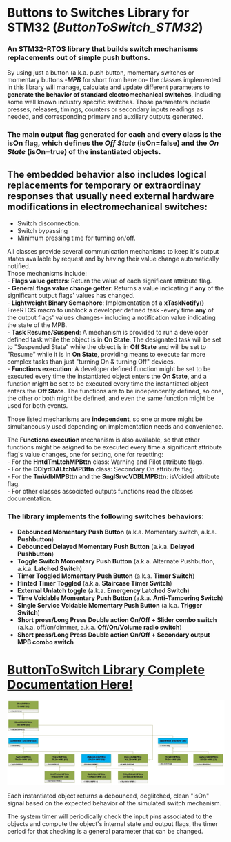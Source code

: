# Buttons to Switches Library for STM32 (_**ButtonToSwitch_STM32**_)

### An STM32-RTOS library that builds switch mechanisms replacements out of simple push buttons.  
By using just a button (a.k.a. push button, momentary switches or momentary buttons -_**MPB**_ for short from here on- the classes implemented in this library will manage, calculate and update different parameters to **generate the behavior of standard electromechanical switches**, including some well known industry specific switches. 
Those parameters include presses, releases, timings, counters or secondary inputs readings as needed, and corresponding primary and auxiliary outputs generated.  

### The main output flag generated for each and every class is the **isOn** flag, which defines the _**Off State**_ (isOn=false) and the _**On State**_ (isOn=true) of the instantiated objects.  

## The embedded behavior also includes logical replacements for temporary or extraordinay responses that usually need external hardware modifications in electromechanical switches:
- Switch disconnection.
- Switch bypassing
- Minimum pressing time for turning on/off.

All classes provide several communication mechanisms to keep it's output states available by request and by having their value change automatically notified.  
Those mechanisms include:    
	- **Flags value getters**: Return the value of each significant attribute flag.  
	- **General flags value change getter**: Returns a value indicating if **any** of the significant output flags' values has changed.  
	- **Lightweight Binary Semaphore**: Implementation of a **xTaskNotify()** FreeRTOS macro to unblock a developer defined task -every time **any** of the output flags' values changes- including a notification value indicating the state of the MPB.  
	- **Task Resume/Suspend**: A mechanism is provided to run a developer defined task while the object is in **On State**. The designated task will be set to "Suspended State" while the object is in **Off State** and will be set to "Resume" while it is in **On State**, providing means to execute far more complex tasks than just "turning On & turning Off" devices.  
	- **Functions execution**: A developer defined function might be set to be executed every time the instantiated object enters the **On State**, and a function might be set to be executed every time the instantiated object enters the **Off State**. The functions are to be independently defined, so one, the other or both might be defined, and even the same function might be used for both events.  
		 
Those listed mechanisms are **independent**, so one or more might be simultaneously used depending on implementation needs and convenience.    

The **Functions execution** mechanism is also available, so that other functions might be asigned to be executed every time a significant attribute flag's value changes, one for setting, one for resetting:  
		- For the **HntdTmLtchMPBttn** class: Warning and Pilot attribute flags.  
		- For the **DDlydDALtchMPBttn** class: Secondary On attribute flag.  
		- For the **TmVdblMPBttn** and the **SnglSrvcVDBLMPBttn**: isVoided attribute flag.  
		- For other classes associated outputs functions read the classes documentation.   

### The library implements the following switches behaviors:    
* **Debounced Momentary Push Button** (a.k.a. Momentary switch, a.k.a. **Pushbutton**)  
* **Debounced Delayed Momentary Push Button** (a.k.a. **Delayed Pushbutton**)  
* **Toggle Switch Momentary Push Button** (a.k.a. Alternate Pushbutton, a.k.a. **Latched Switch**)  
* **Timer Toggled Momentary Push Button** (a.k.a. **Timer Switch**)  
* **Hinted Timer Toggled** (a.k.a. **Staircase Timer Switch**)
* **External Unlatch toggle** (a.k.a. **Emergency Latched Switch**)
* **Time Voidable Momentary Push Button**  (a.k.a. **Anti-Tampering Switch**)
* **Single Service Voidable Momentary Push Button**  (a.k.a. **Trigger Switch**) 
* **Short press/Long Press Double action On/Off + Slider combo switch**  (a.k.a. off/on/dimmer, a.k.a. **Off/On/Volume radio switch**)
* **Short press/Long Press Double action On/Off + Secondary output MPB combo switch**


# [ButtonToSwitch Library Complete Documentation Here!](https://gabygold67.github.io/ButtonToSwitch_STM32/)


![ButtonToSwitch Library Classes Hierarchy](./Extras/MomentaryPushButtonUMLClassesOnly.jpg)

Each instantiated object returns a debounced, deglitched, clean "isOn" signal based on the expected behavior of the simulated switch mechanism. 

The system timer will periodically check the input pins associated to the objects and compute the object's internal state and output flags, the timer period for that checking is a general parameter that can be changed. 
